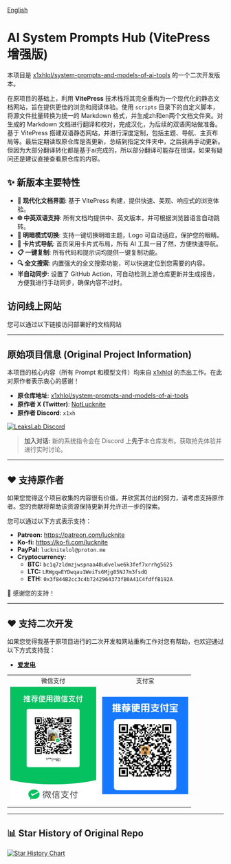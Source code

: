 [English](./README.en.md)

# AI System Prompts Hub (VitePress 增强版)

本项目是 [x1xhlol/system-prompts-and-models-of-ai-tools](https://github.com/x1xhlol/system-prompts-and-models-of-ai-tools) 的一个二次开发版本。

在原项目的基础上，利用 **VitePress** 技术栈将其完全重构为一个现代化的静态文档网站，旨在提供更佳的浏览和阅读体验。使用 `scripts` 目录下的自定义脚本，将源文件批量转换为统一的 Markdown 格式，并生成zh和en两个文档文件夹。对生成的 Markdown 文档进行翻译和校对，完成汉化，为后续的双语网站做准备。基于 VitePress 搭建双语静态网站，并进行深度定制，包括主题、导航、主页布局等。最后定期读取原仓库是否更新，总结到指定文件夹中，之后我再手动更新。但因为大部分翻译转化都是基于ai完成的，所以部分翻译可能存在错误，如果有疑问还是建议直接查看原仓库的内容。

## ✨ 新版本主要特性

- **🚀 现代化文档界面**: 基于 VitePress 构建，提供快速、美观、响应式的浏览体验。
- **🌐 中英双语支持**: 所有文档均提供中、英文版本，并可根据浏览器语言自动跳转。
- **🎨 明暗模式切换**: 支持一键切换明暗主题，Logo 可自动适应，保护您的眼睛。
- **📇 卡片式导航**: 首页采用卡片式布局，所有 AI 工具一目了然，方便快速导航。
- **📋 一键复制**: 所有代码和提示词均提供一键复制功能。
- **🔍 全文搜索**: 内置强大的全文搜索功能，可以快速定位到您需要的内容。
- **半自动同步**: 设置了 GitHub Action，可自动检测上游仓库更新并生成报告，方便我进行手动同步，确保内容不过时。

## 访问线上网站

您可以通过以下链接访问部署好的文档网站

---

## 原始项目信息 (Original Project Information)

本项目的核心内容（所有 Prompt 和模型文件）均来自 [x1xhlol](https://github.com/x1xhlol) 的杰出工作。在此对原作者表示衷心的感谢！

- **原仓库地址**: [x1xhlol/system-prompts-and-models-of-ai-tools](https://github.com/x1xhlol/system-prompts-and-models-of-ai-tools)
- **原作者 X (Twitter)**: [NotLucknite](https://x.com/NotLucknite)
- **原作者 Discord**: `x1xh`

<a href="https://discord.gg/NwzrWErdMU" target="_blank">
  <img src="https://img.shields.io/discord/1402660735833604126?label=LeaksLab%20Discord&logo=discord&style=for-the-badge" alt="LeaksLab Discord" />
</a>

> **加入对话:** 新的系统指令会在 Discord 上**先于**本仓库发布。获取抢先体验并进行实时讨论。

---

## ❤️ 支持原作者

如果您觉得这个项目收集的内容很有价值，并欣赏其付出的努力，请考虑支持原作者。您的贡献将帮助该资源保持更新并允许进一步的探索。

您可以通过以下方式表示支持：

- **Patreon:** https://patreon.com/lucknite
- **Ko-fi:** https://ko-fi.com/lucknite
- **PayPal:** `lucknitelol@proton.me`
- **Cryptocurrency:**
  - **BTC:** `bc1q7zldmzjwspnaa48udvelwe6k3fef7xrrhg5625`
  - **LTC:** `LRWgqwEYDwqau1WeiTs6Mjg85NJ7m3fsdQ`
  - **ETH:** `0x3f844B2cc3c4b7242964373fB0A41C4fdffB192A`

🙏 感谢您的支持！

---

## ❤️ 支持二次开发

如果您觉得我基于原项目进行的二次开发和网站重构工作对您有帮助，也欢迎通过以下方式支持我：

- **[爱发电](https://afdian.com/a/tycon)**

<table>
  <tr>
    <td align="center">微信支付</td>
    <td align="center">支付宝</td>
  </tr>
  <tr>
    <td><img src="assets/微信.jpg" alt="WeChat Pay" width="200"></td>
    <td><img src="assets/支付宝.jpg" alt="Alipay" width="200"></td>
  </tr>
</table>

---

## 📊 Star History of Original Repo

<a href="https://www.star-history.com/#yancongya/system-prompts-and-models-of-ai-tools&Date">
  <picture>
    <source media="(prefers-color-scheme: dark)" srcset="https://api.star-history.com/svg?repos=yancongya/system-prompts-and-models-of-ai-tools&type=Date&theme=dark" />
    <source media="(prefers-color-scheme: light)" srcset="https://api.star-history.com/svg?repos=yancongya/system-prompts-and-models-of-ai-tools&type=Date" />
    <img alt="Star History Chart" src="https://api.star-history.com/svg?repos=yancongya/system-prompts-and-models-of-ai-tools&type=Date" />
  </picture>
</a>

